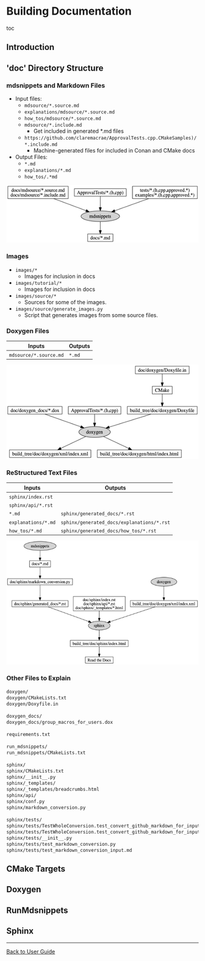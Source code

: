 <a id="top"></a>

# Building Documentation

toc

## Introduction

## 'doc' Directory Structure

### mdsnippets and Markdown Files

* Input files:
    * `mdsource/*.source.md`
    * `explanations/mdsource/*.source.md`
    * `how_tos/mdsource/*.source.md`
    * `mdsource/*.include.md`
      * Get included in generated *.md files
    * `https://github.com/claremacrae/ApprovalTests.cpp.CMakeSamples)/*.include.md`
      * Machine-generated files for included in Conan and CMake docs
* Output Files:
    * `*.md`
    * `explanations/*.md`
    * `how_tos/.*md`

![Flow of Markdown files through mdsnippets](/doc/images/mdsnippets_flow.png?raw=true)

### Images

* `images/*`
  * Images for inclusion in docs
* `images/tutorial/*`
  * Images for inclusion in docs
* `images/source/*`
  * Sources for some of the images.
* `images/source/generate_images.py`
  * Script that generates images from some source files.

### Doxygen Files

| Inputs                 | Outputs |
| ---------------------- | ------- |
| `mdsource/*.source.md` | `*.md`  |

![Doxygen Files](/doc/images/doxygen_flow.png?raw=true)


### ReStructured Text Files

| Inputs              | Outputs                                    |
| ------------------- | ------------------------------------------ |
| `sphinx/index.rst`  |                                            |
| `sphinx/api/*.rst`  |                                            |
| `*.md`              | `sphinx/generated_docs/*.rst`              |
| `explanations/*.md` | `sphinx/generated_docs/explanations/*.rst` |
| `how_tos/*.md`      | `sphinx/generated_docs/how_tos/*.rst`      |

![Sphinx Files](/doc/images/sphinx_flow.png?raw=true)

### Other Files to Explain

<!-- List created with tree -f -F -i doc | pbcopy -->


```text
doxygen/
doxygen/CMakeLists.txt
doxygen/Doxyfile.in

doxygen_docs/
doxygen_docs/group_macros_for_users.dox

requirements.txt

run_mdsnippets/
run_mdsnippets/CMakeLists.txt

sphinx/
sphinx/CMakeLists.txt
sphinx/__init__.py
sphinx/_templates/
sphinx/_templates/breadcrumbs.html
sphinx/api/
sphinx/conf.py
sphinx/markdown_conversion.py

sphinx/tests/
sphinx/tests/TestWholeConversion.test_convert_github_markdown_for_input_to_pandoc_in_root_docdir.approved.md
sphinx/tests/TestWholeConversion.test_convert_github_markdown_for_input_to_pandoc_in_root_docdir.approved.rst
sphinx/tests/__init__.py
sphinx/tests/test_markdown_conversion.py
sphinx/tests/test_markdown_conversion_input.md

```


## CMake Targets

## Doxygen

## RunMdsnippets

## Sphinx



---

[Back to User Guide](/doc/README.md#top)
